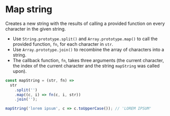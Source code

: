 # Map string

Creates a new string with the results of calling a provided function on every character in the given string.

* Use `String.prototype.split()` and `Array.prototype.map()` to call the provided function, `fn`, for each character in `str`.
* Use `Array.prototype.join()` to recombine the array of characters into a string.
* The callback function, `fn`, takes three arguments (the current character, the index of the current character and the string `mapString` was called upon).

```js
const mapString = (str, fn) =>
  str
    .split('')
    .map((c, i) => fn(c, i, str))
    .join('');
```

```js
mapString('lorem ipsum', c => c.toUpperCase()); // 'LOREM IPSUM'
```
